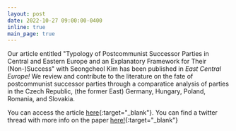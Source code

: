 ```yaml
---
layout: post
date: 2022-10-27 09:00:00-0400
inline: true
main_page: true
---
```


Our article entitled "Typology of Postcommunist Successor Parties in Central and Eastern Europe and an Explanatory Framework for Their (Non-)Success" with Seongcheol Kim has been published in <i>East Central Europe!</i>  We review and contribute to the literature on the fate of postcommunist successor parties through a comparatice analysis of parties in the Czech Republic, (the former East) Germany, Hungary, Poland, Romania, and Slovakia. <br>

You can access the article [here](https://brill.com/view/journals/eceu/49/2-3/article-p277_007.xml){:target="_blank"}. You can find a twitter thread with more info on the paper [here!](https://twitter.com/eborbath/status/1585619053799948289){:target="_blank"}
